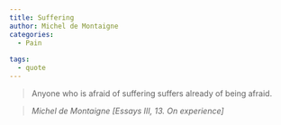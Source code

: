 ```yaml
---
title: Suffering
author: Michel de Montaigne
categories:
  - Pain
 
tags:
  - quote
---
```


> Anyone who is afraid of suffering suffers already of being afraid.

> <cite>Michel de Montaigne [Essays III, 13. On experience]</cite>

